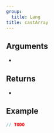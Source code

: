 ```yaml
---
group:
  title: Lang
title: castArray
---
```


>

## Arguments

-

## Returns

-

## Example

```ts
// TODO
```
